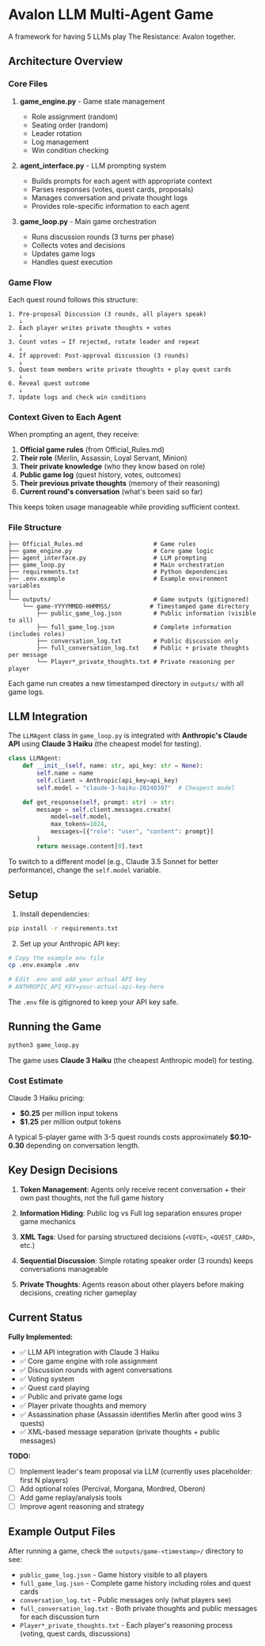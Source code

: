 # Avalon LLM Multi-Agent Game

A framework for having 5 LLMs play The Resistance: Avalon together.

## Architecture Overview

### Core Files

1. **game_engine.py** - Game state management
   - Role assignment (random)
   - Seating order (random)
   - Leader rotation
   - Log management
   - Win condition checking

2. **agent_interface.py** - LLM prompting system
   - Builds prompts for each agent with appropriate context
   - Parses responses (votes, quest cards, proposals)
   - Manages conversation and private thought logs
   - Provides role-specific information to each agent

3. **game_loop.py** - Main game orchestration
   - Runs discussion rounds (3 turns per phase)
   - Collects votes and decisions
   - Updates game logs
   - Handles quest execution

### Game Flow

Each quest round follows this structure:

```
1. Pre-proposal Discussion (3 rounds, all players speak)
   ↓
2. Each player writes private thoughts + votes
   ↓
3. Count votes → If rejected, rotate leader and repeat
   ↓
4. If approved: Post-approval discussion (3 rounds)
   ↓
5. Quest team members write private thoughts + play quest cards
   ↓
6. Reveal quest outcome
   ↓
7. Update logs and check win conditions
```

### Context Given to Each Agent

When prompting an agent, they receive:

1. **Official game rules** (from Official_Rules.md)
2. **Their role** (Merlin, Assassin, Loyal Servant, Minion)
3. **Their private knowledge** (who they know based on role)
4. **Public game log** (quest history, votes, outcomes)
5. **Their previous private thoughts** (memory of their reasoning)
6. **Current round's conversation** (what's been said so far)

This keeps token usage manageable while providing sufficient context.

### File Structure

```
├── Official_Rules.md                    # Game rules
├── game_engine.py                       # Core game logic
├── agent_interface.py                   # LLM prompting
├── game_loop.py                         # Main orchestration
├── requirements.txt                     # Python dependencies
├── .env.example                         # Example environment variables
│
└── outputs/                             # Game outputs (gitignored)
    └── game-YYYYMMDD-HHMMSS/           # Timestamped game directory
        ├── public_game_log.json         # Public information (visible to all)
        ├── full_game_log.json           # Complete information (includes roles)
        ├── conversation_log.txt         # Public discussion only
        ├── full_conversation_log.txt    # Public + private thoughts per message
        └── Player*_private_thoughts.txt # Private reasoning per player
```

Each game run creates a new timestamped directory in `outputs/` with all game logs.

## LLM Integration

The `LLMAgent` class in `game_loop.py` is integrated with **Anthropic's Claude API** using **Claude 3 Haiku** (the cheapest model for testing).

```python
class LLMAgent:
    def __init__(self, name: str, api_key: str = None):
        self.name = name
        self.client = Anthropic(api_key=api_key)
        self.model = "claude-3-haiku-20240307"  # Cheapest model

    def get_response(self, prompt: str) -> str:
        message = self.client.messages.create(
            model=self.model,
            max_tokens=1024,
            messages=[{"role": "user", "content": prompt}]
        )
        return message.content[0].text
```

To switch to a different model (e.g., Claude 3.5 Sonnet for better performance), change the `self.model` variable.

## Setup

1. Install dependencies:
```bash
pip install -r requirements.txt
```

2. Set up your Anthropic API key:
```bash
# Copy the example env file
cp .env.example .env

# Edit .env and add your actual API key
# ANTHROPIC_API_KEY=your-actual-api-key-here
```

The `.env` file is gitignored to keep your API key safe.

## Running the Game

```bash
python3 game_loop.py
```

The game uses **Claude 3 Haiku** (the cheapest Anthropic model) for testing.

### Cost Estimate

Claude 3 Haiku pricing:
- **$0.25** per million input tokens
- **$1.25** per million output tokens

A typical 5-player game with 3-5 quest rounds costs approximately **$0.10-0.30** depending on conversation length.

## Key Design Decisions

1. **Token Management**: Agents only receive recent conversation + their own past thoughts, not the full game history

2. **Information Hiding**: Public log vs Full log separation ensures proper game mechanics

3. **XML Tags**: Used for parsing structured decisions (`<VOTE>`, `<QUEST_CARD>`, etc.)

4. **Sequential Discussion**: Simple rotating speaker order (3 rounds) keeps conversations manageable

5. **Private Thoughts**: Agents reason about other players before making decisions, creating richer gameplay

## Current Status

**Fully Implemented:**
- ✅ LLM API integration with Claude 3 Haiku
- ✅ Core game engine with role assignment
- ✅ Discussion rounds with agent conversations
- ✅ Voting system
- ✅ Quest card playing
- ✅ Public and private game logs
- ✅ Player private thoughts and memory
- ✅ Assassination phase (Assassin identifies Merlin after good wins 3 quests)
- ✅ XML-based message separation (private thoughts + public messages)

**TODO:**
- [ ] Implement leader's team proposal via LLM (currently uses placeholder: first N players)
- [ ] Add optional roles (Percival, Morgana, Mordred, Oberon)
- [ ] Add game replay/analysis tools
- [ ] Improve agent reasoning and strategy

## Example Output Files

After running a game, check the `outputs/game-<timestamp>/` directory to see:
- `public_game_log.json` - Game history visible to all players
- `full_game_log.json` - Complete game history including roles and quest cards
- `conversation_log.txt` - Public messages only (what players see)
- `full_conversation_log.txt` - Both private thoughts and public messages for each discussion turn
- `Player*_private_thoughts.txt` - Each player's reasoning process (voting, quest cards, discussions)
